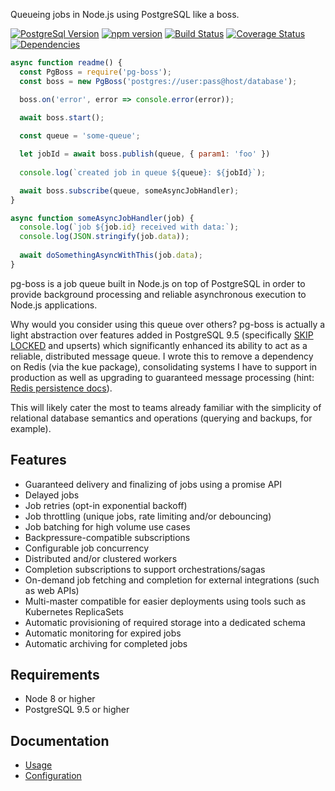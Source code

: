 Queueing jobs in Node.js using PostgreSQL like a boss.

[![PostgreSql Version](https://img.shields.io/badge/PostgreSQL-9.5+-blue.svg?maxAge=2592000)](http://www.postgresql.org)
[![npm version](https://badge.fury.io/js/pg-boss.svg)](https://badge.fury.io/js/pg-boss)
[![Build Status](https://travis-ci.org/timgit/pg-boss.svg?branch=master)](https://travis-ci.org/timgit/pg-boss)
[![Coverage Status](https://coveralls.io/repos/github/timgit/pg-boss/badge.svg?branch=master)](https://coveralls.io/github/timgit/pg-boss?branch=master)
[![Dependencies](https://david-dm.org/timgit/pg-boss.svg)](https://david-dm.org/timgit/pg-boss)

```js
async function readme() {
  const PgBoss = require('pg-boss');
  const boss = new PgBoss('postgres://user:pass@host/database');

  boss.on('error', error => console.error(error));

  await boss.start();
  
  const queue = 'some-queue';

  let jobId = await boss.publish(queue, { param1: 'foo' })
  
  console.log(`created job in queue ${queue}: ${jobId}`);

  await boss.subscribe(queue, someAsyncJobHandler);
}

async function someAsyncJobHandler(job) {
  console.log(`job ${job.id} received with data:`);
  console.log(JSON.stringify(job.data));
    
  await doSomethingAsyncWithThis(job.data);
}
```

pg-boss is a job queue built in Node.js on top of PostgreSQL in order to provide background processing and reliable asynchronous execution to Node.js applications.

Why would you consider using this queue over others? pg-boss is actually a light abstraction over features added in PostgreSQL 9.5
(specifically [SKIP LOCKED](http://blog.2ndquadrant.com/what-is-select-skip-locked-for-in-postgresql-9-5) and upserts)
which significantly enhanced its ability to act as a reliable, distributed message queue. I wrote this to remove a dependency on Redis (via the kue package), consolidating systems I have to support in production as well as upgrading to guaranteed message processing (hint: [Redis persistence docs](https://redis.io/topics/persistence#ok-so-what-should-i-use)). 

This will likely cater the most to teams already familiar with the simplicity of relational database semantics and operations (querying and backups, for example).

## Features
* Guaranteed delivery and finalizing of jobs using a promise API
* Delayed jobs
* Job retries (opt-in exponential backoff)
* Job throttling (unique jobs, rate limiting and/or debouncing)
* Job batching for high volume use cases 
* Backpressure-compatible subscriptions
* Configurable job concurrency
* Distributed and/or clustered workers
* Completion subscriptions to support orchestrations/sagas
* On-demand job fetching and completion for external integrations (such as web APIs)
* Multi-master compatible for easier deployments using tools such as Kubernetes ReplicaSets
* Automatic provisioning of required storage into a dedicated schema
* Automatic monitoring for expired jobs
* Automatic archiving for completed jobs

## Requirements
* Node 8 or higher
* PostgreSQL 9.5 or higher

## Documentation
* [Usage](docs/usage.md)
* [Configuration](docs/configuration.md)
